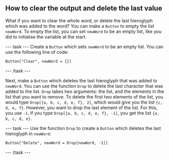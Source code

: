 ## How to clear the output and delete the last value

What if you want to clear the whole word, or delete the last hieroglyph which was added to the word?
You can make a `Button` to empty the list `newWord`. To empty the list, you can set `newWord` to be an empty list, like you did to initialise the variable at the start.

--- task ---
Create a `Button` which sets `newWord` to be an empty list. You can use the following line of code:

```
Button["Clear", newWord = {}]
```
--- /task ---

Next, make a `Button` which deletes the last hieroglyph that was added to `newWord`.
You can use the function `Drop` to delete the last character that was added to the list. `Drop` takes two arguments: the list, and the elements in the list that you want to remove.
To delete the first two elements of the list, you would type `Drop[{a, b, c, d, e, f}, 2]`, which would give you the list `{c, d, e, f}`. However, you want to drop the last element of the list. For this, you use `-1`. If you type `Drop[{a, b, c, d, e, f}, -1]`, you get the list `{a, b, c, d, e}`.
 
--- task ---
Use the function `Drop` to create a `Button` which deletes the last hieroglyph in `newWord`:

```
Button["Delete", newWord = Drop[newWord, -1]]
```
 --- /task ---
